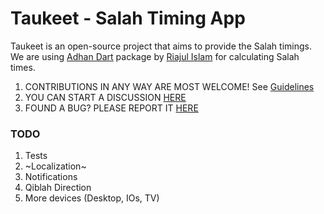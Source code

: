 # Taukeet - Salah Timing App

Taukeet is an open-source project that aims to provide the Salah timings. We are using [Adhan Dart](https://github.com/iamriajul/adhan-dart) package by [Riajul Islam](https://github.com/iamriajul) for calculating Salah times.

1. CONTRIBUTIONS IN ANY WAY ARE MOST WELCOME! See [Guidelines](CONTRIBUTING.md)
2. YOU CAN START A DISCUSSION [HERE](https://github.com/f24aalam/taukeet/discussions)
3. FOUND A BUG? PLEASE REPORT IT [HERE](https://github.com/f24aalam/taukeet/issues)

### TODO
1. Tests
2. ~Localization~
3. Notifications
4. Qiblah Direction
5. More devices (Desktop, IOs, TV)
